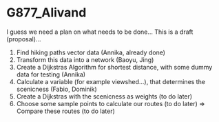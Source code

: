 # G877_Alivand

I guess we need a plan on what needs to be done...
This is a draft (proposal)...

1. Find hiking paths vector data (Annika, already done)
2. Transform this data into a network (Baoyu, Jing)
4. Create a Dijkstras Algorithm for shortest distance, with some dummy data for testing (Annika)
5. Calculate a variable (for example viewshed...), that determines the scenicness (Fabio, Dominik)
6. Create a Dijkstras with the scenicness as weights (to do later)
7. Choose some sample points to calculate our routes (to do later)
=> Compare these routes (to do later)
